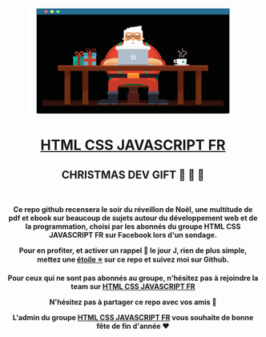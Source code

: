 <h1 align="center">
<a href="https://www.facebook.com/groups/244265049677953"><img width="420" src="media/santa_dev.png" alt="Chalk"></a>
</h1>

<h1 align="center"><a href="https://www.facebook.com/groups/244265049677953">HTML CSS JAVASCRIPT FR</a></h1>

<h2 align="center">CHRISTMAS DEV GIFT 🎅 🎄 🎁</h2>

<br>

<p align="center"><strong>Ce repo github recensera le soir du réveillon de Noël, une multitude de pdf et ebook sur beaucoup de sujets autour du développement web et de la programmation, choisi par les abonnés du groupe HTML CSS JAVASCRIPT FR sur Facebook lors d'un sondage.</strong></p>

<p align="center"><strong>Pour en profiter, et activer un rappel 🔔 le jour J, rien de plus simple, mettez une <a href="https://github.com/mrwaks/christmas-dev-gift/subscription">étoile ⭐</a> sur ce repo et suivez moi sur Github.</strong></p>

<p align="center"><strong>Pour ceux qui ne sont pas abonnés au groupe, n'hésitez pas à rejoindre la team sur <a href="https://www.facebook.com/groups/244265049677953">HTML CSS JAVASCRIPT FR</a></strong></p>

<p align="center"><strong>N'hésitez pas à partager ce repo avec vos amis 🤝</strong></p>

<p align="center"><strong>L'admin du groupe <a href="https://www.facebook.com/groups/244265049677953">HTML CSS JAVASCRIPT FR</a> vous souhaite de bonne fête de fin d'année ❤️</strong></p>